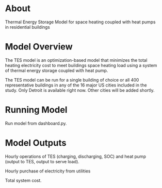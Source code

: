 # About
Thermal Energy Storage Model for space heating coupled with heat pumps in residential buildings

# Model Overview
The TES model is an optimization-based model that minimizes the total heating electricity cost to meet buildings space heating load using a system of thermal energy storage coupled with heat pump.

The TES model can be run for a single building of choice or all 400 representative buildings in any of the 16 major US cities included in the study. Only Detroit is available right now. Other cities will be added shortly.

# Running Model
Run model from dashboard.py.

# Model Outputs
Hourly operations of TES (charging, discharging, SOC) and heat pump (output to TES, output to serve load).

Hourly purchase of electricity from utilities

Total system cost.

